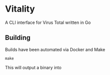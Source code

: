 # Vitality
A CLI interface for Virus Total written in Go

## Building
Builds have been automated via Docker and Make

```
make
```

This will output a binary into
